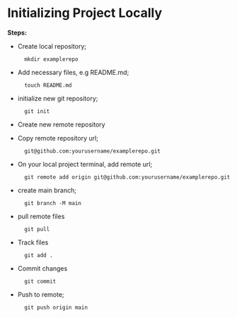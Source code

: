 # Initializing Project Locally

**Steps:**
- Create local repository;

        mkdir examplerepo
- Add necessary files, e.g README.md;

        touch README.md
- initialize new git repository;

        git init
- Create new remote repository
- Copy remote repository url;

        git@github.com:yourusername/examplerepo.git 
- On your local project terminal, add remote url;

        git remote add origin git@github.com:yourusername/examplerepo.git
- create main branch;

        git branch -M main
- pull remote files

        git pull
- Track files

        git add .
- Commit changes

        git commit
- Push to remote;

        git push origin main
